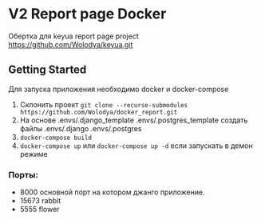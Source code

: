 # V2 Report page Docker

Обертка для keyua report page project https://github.com/Wolodya/keyua.git
## Getting Started

Для запуска приложения необходимо docker и docker-compose

1. Склонить проект ```git clone --recurse-submodules https://github.com/Wolodya/docker_report.git```
2. На основе .envs/.django_template .envs/.postgres_template создать файлы .envs/.django .envs/.postgres
3. ```docker-compose build```
4. ```docker-compose up``` или ```docker-compose up -d``` если запускать в демон режиме


### Порты:
- 8000 основной порт на котором джанго приложение.
- 15673 rabbit
- 5555 flower

